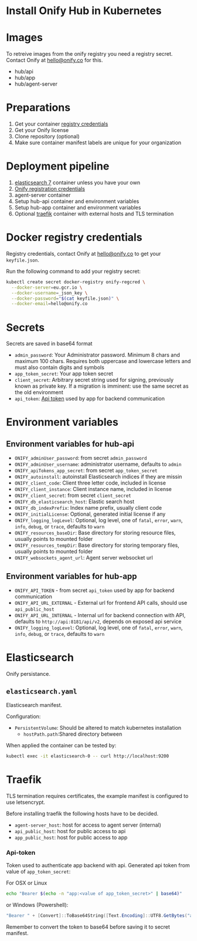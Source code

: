 Install Onify Hub in Kubernetes
===============================

# Images

To retreive images from the onify registry you need a registry secret. Contact Onify at hello@onify.co for this.

* hub/api
* hub/app
* hub/agent-server

# Preparations

1. Get your container [registry credentials](#docker-registry-credentials)
2. Get your Onify license
3. Clone repository (optional)
4. Make sure container manifest labels are unique for your organization

# Deployment pipeline

1. [elasticsearch 7](#elasticsearch) container unless you have your own
2. [Onify registration credentials](#docker-registry-credentials)
2. agent-server container
3. Setup hub-api container and environment variables
4. Setup hub-app container and environment variables
5. Optional [traefik](#traefic) container with external hosts and TLS termination

# Docker registry credentials

Registry credentials, contact Onify at hello@onify.co to get your `keyfile.json`.

Run the following command to add your registry secret:

```sh
kubectl create secret docker-registry onify-regcred \
  --docker-server=eu.gcr.io \
  --docker-username=_json_key \
  --docker-password="$(cat keyfile.json)" \
  --docker-email=hello@onify.co
```

# Secrets

Secrets are saved in base64 format

- `admin_password`: Your Administrator password. Minimum 8 chars and maximum 100 chars. Requires both uppercase and lowercase letters and must also contain digits and symbols
- `app_token_secret`: Your app token secret
- `client_secret`: Arbitrary secret string used for signing, previously known as private key. If a migration is imminent: use the same secret as the old environment
- `api_token`: [Api token](#api-token) used by app for backend communication

# Environment variables

## Environment variables for hub-api

- `ONIFY_adminUser_password`: from secret `admin_password`
- `ONIFY_adminUser_username`: administrator username, defaults to `admin`
- `ONIFY_apiTokens_app_secret`: from secret `app_token_secret`
- `ONIFY_autoinstall`: autoinstall Elasticsearch indices if they are missin
- `ONIFY_client_code`: Client three letter code, included in license
- `ONIFY_client_instance`: Client instance name, included in license
- `ONIFY_client_secret`: from secret `client_secret`
- `ONIFY_db_elasticsearch_host`: Elastic search host
- `ONIFY_db_indexPrefix`: Index name prefix, usually client code
- `ONIFY_initialLicense`: Optional, generated initial license if any
- `ONIFY_logging_logLevel`: Optional, log level, one of `fatal`, `error`, `warn`, `info`, `debug`, or `trace`, defaults to `warn`
- `ONIFY_resources_baseDir`: Base directory for storing resource files, usually points to mounted folder
- `ONIFY_resources_tempDir`: Base directory for storing temporary files, usually points to mounted folder
- `ONIFY_websockets_agent_url`: Agent server websocket url

## Environment variables for hub-app

* `ONIFY_API_TOKEN` - from secret `api_token` used by app for backend communication
* `ONIFY_API_URL_EXTERNAL` - External url for frontend API calls, should use `api_public_host`
* `ONIFY_API_URL_INTERNAL` - Internal url for backend connection with API, defaults to `http://api:8181/api/v2`, depends on exposed api service
* `ONIFY_logging_logLevel`: Optional, log level, one of `fatal`, `error`, `warn`, `info`, `debug`, or `trace`, defaults to `warn`

# Elasticsearch

Onify persistance.

## `elasticsearch.yaml`

Elasticsearch manifest.

Configuration:
- `PersistentVolume`: Should be altered to match kubernetes installation
  - `hostPath.path`:Shared directory between

When applied the container can be tested by:

```sh
kubectl exec -it elasticsearch-0 -- curl http://localhost:9200
```

# Traefik

TLS termination requires certificates, the example manifest is configured to use letsencrypt.

Before installing traefik the following hosts have to be decided.

- `agent-server_host`: host for access to agent server (internal)
- `api_public_host`: host for public access to api
- `app_public_host`: host for public access to app

### Api-token

Token used to authenticate app backend with api. Generated api token from value of `app_token_secret`:

For OSX or Linux
```sh
echo "Bearer $(echo -n "app:<value of app_token_secret>" | base64)"
```

or Windows (Powershell):
```powershell
"Bearer " + [Convert]::ToBase64String([Text.Encoding]::UTF8.GetBytes("app:<value of app_token_secret>"))
```

Remember to convert the token to base64 before saving it to secret manifest.
